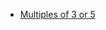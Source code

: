 * [Multiples of 3 or 5](https://github.com/nick322/codewars-katas/tree/master/6-kyu/Multiples%20of%203%20or%205)
